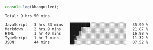 ```js
console.log(khanguslee);
```

<!--START_SECTION:waka-->
```text
Total: 9 hrs 50 mins

JavaScript   3 hrs 33 mins   █████████░░░░░░░░░░░░░░░░   35.99 % 
Markdown     2 hrs 9 mins    █████▒░░░░░░░░░░░░░░░░░░░   21.87 % 
HTML         1 hr 40 mins    ████▒░░░░░░░░░░░░░░░░░░░░   16.98 % 
TypeScript   1 hr 7 mins     ██▓░░░░░░░░░░░░░░░░░░░░░░   11.32 % 
JSON         44 mins         ██░░░░░░░░░░░░░░░░░░░░░░░   07.52 % 
```
<!--END_SECTION:waka-->

<!--
**khanguslee/khanguslee** is a ✨ _special_ ✨ repository because its `README.md` (this file) appears on your GitHub profile.

Here are some ideas to get you started:

- 🔭 I’m currently working on ...
- 🌱 I’m currently learning ...
- 👯 I’m looking to collaborate on ...
- 🤔 I’m looking for help with ...
- 💬 Ask me about ...
- 📫 How to reach me: ...
- 😄 Pronouns: ...
- ⚡ Fun fact: ...
-->
